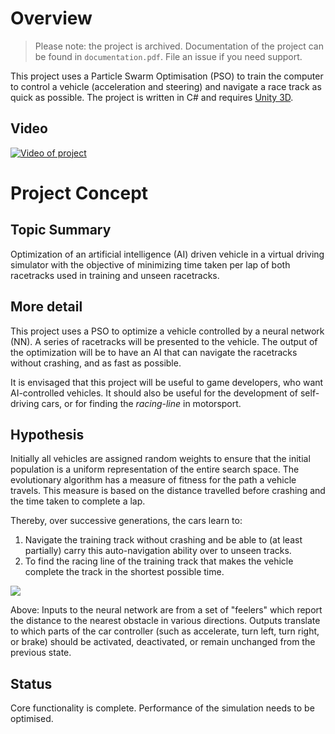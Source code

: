 # Overview

> Please note: the project is archived. Documentation of the project can be found in `documentation.pdf`. File an issue if you need support.

This project uses a Particle Swarm Optimisation (PSO) to train the computer to control a vehicle (acceleration and steering) and navigate a race track as quick as possible. The project is written in C# and requires [Unity 3D](https://unity.com/).

## Video
[![Video of project](https://i.imgur.com/yWIlvLO.png)](https://www.youtube.com/watch?v=vOLzxJX3GNc)

# Project Concept

## Topic Summary

Optimization of an artificial intelligence (AI) driven vehicle in a virtual driving simulator with the objective of minimizing time taken per lap of both racetracks used in training and unseen racetracks.

## More detail

This project uses a PSO to optimize a vehicle controlled by a neural network (NN). A series of racetracks will be presented to the vehicle. The output of the optimization will be to have an AI that can navigate the racetracks without crashing, and as fast as possible. 

It is envisaged that this project will be useful to game developers, who want AI-controlled vehicles. It should also be useful for the development of self-driving cars, or for finding the *racing-line* in motorsport. 

## Hypothesis

Initially all vehicles are assigned random weights to ensure that the initial population is a uniform representation of the entire search space. The evolutionary algorithm has a measure of fitness for the path a vehicle travels. This measure is based on the distance travelled before crashing and the time taken to complete a lap.

Thereby, over successive generations, the cars learn to:

1. Navigate the training track without crashing and be able to (at least partially) carry this auto-navigation ability over to unseen tracks.
2. To find the racing line of the training track that makes the vehicle complete the track in the shortest possible time.

![](_HiddenFiles/CarImage.png)
 
Above: Inputs to the neural network are from a set of "feelers" which report the distance to the nearest obstacle in various directions. Outputs  translate to which parts of the car controller (such as accelerate, turn left, turn right, or brake) should be activated, deactivated, or remain unchanged from the previous state.

## Status
Core functionality is complete. Performance of the simulation needs to be optimised.
